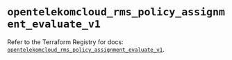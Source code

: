 # `opentelekomcloud_rms_policy_assignment_evaluate_v1`

Refer to the Terraform Registry for docs: [`opentelekomcloud_rms_policy_assignment_evaluate_v1`](https://registry.terraform.io/providers/opentelekomcloud/opentelekomcloud/1.36.42/docs/resources/rms_policy_assignment_evaluate_v1).
